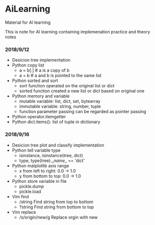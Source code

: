 # AiLearning
Material for AI learning

This is note for AI learning containing implemenation practice and theory notes

### 2018/9/12
 - Desicion tree implementation
  - Python copy list
	  - a = b[:] # a is a copy of b
	  - a = b # a and b is pointed to the same list
  - Python sorted and sort
	  - sort function operated on the original list or dict
	  - sorted function created a new list or dict based on original one
  - Python memory and variable
	  - mutable variable: list, dict, set, bytearray
	  - immutable variable: string, number, tuple
	  - function parameter passing can be regarded as pointer passing
  - Python operator.itemgetter
  - Python dict.items(): list of tuple in dictionary

### 2018/9/16
 - Desicion tree plot and classify implementation
  - Python tell variable type
  	- isinstance, isinstance(tree, dict)
	- type, type(tree).\__name__ == 'dict'
  - Python matplotlib axis range
  	- x from left to right: 0.0 -> 1.0
	- y from bottom to top: 0.0 -> 1.0
  - Python store variable in file
  	- pickle.dump
	- pickle.load
  - Vim find
  	- /string Find string from top to bottom
	- ?string Find string from bottom to top
  - Vim replace
  	- /s/origin/new/g Replace orgin with new
